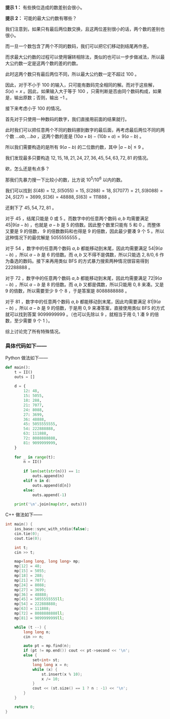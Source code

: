 **提示 1：** 有些换位造成的数差别会很小。

**提示 2：** 可能的最大公约数有哪些？

我们注意到，如果只有最后两位数交换，且这两位差别很小的话，两个数的差别也很小。

而一旦一个数包含了两个不同的数码，我们可以把它们移动到结尾再作差。

而求最大公约数的过程可以使用辗转相除法，类似的也可以一步步做减法，所以最大公约数一定是这两个数的差的约数。

此时这两个数只有最后两位不同，所以最大公约数一定不超过 $100$ 。

因此，对于不小于 $100$ 的输入，只可能有数码完全相同的解。而对于这些解， $S(x)=x$ 。因此，如果输入大于等于 $100$ ，只需判断是否由同个数码构成，如果是，输出原数；否则，输出 $-1$ 。

接下来考虑小于 $100$ 的情况。

首先对于只使用一种数码的数字，我们直接用前面的结果就行。

此时我们可以把任意两个不同的数码挪到数字的最后面，再考虑最后两位不同的两个数 $\dots ab,\dots ba$ ，这两个数的差是 $(10a+b)-(10b+a)=9(a-b)$ 。

所以我们需要构造的是所有 $9(a-b)$ 的二位数约数，其中 $|a-b|\leq 9$ 。

我们发现最多只要构造 $12,15,18,21,24,27,36,45,54,63,72,81$ 的情况。

欸，怎么还是有点多？

那我们先暴力搜一下比较小的数，比方说 $10^5/10^6$ 以内的数。

我们可以找到 $S(48)=12,S(5055)=15,S(288)=18,S(7077)=21,S(8088)=24,S(27)=3699,S(36)=48888,S(63)=111888$ 。

还剩下了 $45,54,72,81$ 。

对于 $45$ ，结尾只能是 $0$ 或 $5$ 。而数字中的任意两个数码 $a,b$ 均需要满足 $45|9(a-b)$ ，也就是 $a-b$ 是 $5$ 的倍数。因此整个数里只能有 $5$ 和 $0$ 。而整体又要是 $9$ 的倍数， $9$ 的倍数数码和也得是 $9$ 的倍数，因此最少要凑 $9$ 个 $5$ 。所以这种情况下的最优解是 $5055555555$ 。

对于 $54$ ，数字中的任意两个数码 $a,b$ 都能移动到末尾，因此均需要满足 $54|9(a-b)$ ，所以 $a-b$ 是 $6$ 的倍数。而 $a,b$ 又不得不是偶数，所以只能选 $2,8/0,6$ 作为备选的数码。接下来再用类似 BFS 的方式暴力搜索两种情况很容易得到 $22288888$ 。

对于 $72$ ，数字中的任意两个数码 $a,b$ 都能移动到末尾，因此均需要满足 $72|9(a-b)$ ，所以 $a-b$ 是 $8$ 的倍数。而 $a,b$ 又都是偶数，所以只能用 $0,8$ 来凑。又是 $9$ 的倍数，所以需要至少 $9$ 个 $8$ ，于是答案是 $8088888888$ 。

对于 $81$ ，数字中的任意两个数码 $a,b$ 都能移动到末尾，因此均需要满足 $81|9(a-b)$ ，所以 $a-b$ 是 $9$ 的倍数，于是用 $0,9$ 来凑答案，直接使用类似 BFS 的方式就可以找到答案 $9099999999$ 。（也可以先除以 $9$ ，就相当于用 $0,1$ 凑 $9$ 的倍数，至少需要 $9$ 个 $1$ ）。

综上讨论完了所有特殊情况。

### 具体代码如下——

Python 做法如下——

```Python []
def main(): 
    t = II()
    outs = []
    
    d = {
        12: 48,
        15: 5055,
        18: 288,
        21: 7077,
        24: 8088,
        27: 3699,
        36: 48888,
        45: 5055555555,
        54: 222888888,
        63: 111888,
        72: 8088888888,
        81: 9099999999,
    }
    
    for _ in range(t):
        n = II()
        
        if len(set(str(n))) == 1:
            outs.append(n)
        elif n in d:
            outs.append(d[n])
        else:
            outs.append(-1)
    
    print('\n'.join(map(str, outs)))
```

C++ 做法如下——

```cpp []
int main() {
	ios_base::sync_with_stdio(false);
	cin.tie(0);
	cout.tie(0);

	int t;
	cin >> t;

	map<long long, long long> mp;
	mp[12] = 48;
	mp[15] = 5055;
	mp[18] = 288;
	mp[21] = 7077;
	mp[24] = 8088;
	mp[27] = 3699;
	mp[36] = 48888;
	mp[45] = 5055555555ll;
	mp[54] = 222888888;
	mp[63] = 111888;
	mp[72] = 8088888888ll;
	mp[81] = 9099999999ll;

	while (t --) {
		long long n;
		cin >> n;

		auto pt = mp.find(n);
		if (pt != mp.end()) cout << pt->second << '\n';
		else {
			set<int> st;
			long long x = n;
			while (x) {
				st.insert(x % 10);
				x /= 10;
			}
			cout << (st.size() == 1 ? n : -1) << '\n';
		}
	}

	return 0;
}
```
